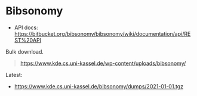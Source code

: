 # Bibsonomy

* API docs: https://bitbucket.org/bibsonomy/bibsonomy/wiki/documentation/api/REST%20API

Bulk download.

> https://www.kde.cs.uni-kassel.de/wp-content/uploads/bibsonomy/

Latest:

* https://www.kde.cs.uni-kassel.de/bibsonomy/dumps/2021-01-01.tgz

